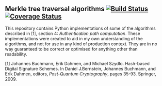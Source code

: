 ## Merkle tree traversal algorithms [![Build Status](https://travis-ci.org/joostrijneveld/merkletreetraversal.svg?branch=master)](https://travis-ci.org/joostrijneveld/merkletreetraversal) [![Coverage Status](https://coveralls.io/repos/joostrijneveld/merkletreetraversal/badge.svg?branch=master&service=github)](https://coveralls.io/github/joostrijneveld/merkletreetraversal?branch=master)

This repository contains Python implementations of some of the algorithms described in [1], section 4: _Authentication path computation_. These implementations were created to aid in my own understanding of the algorithms, and not for use in any kind of production context. They are in no way guaranteed to be correct or optimised for anything other than readability.

[1] Johannes Buchmann, Erik Dahmen, and Michael Szydlo. Hash-based Digital Signature Schemes. In Daniel J.Bernstein, Johannes Buchmann, and Erik Dahmen, editors, _Post-Quantum Cryptography_, pages 35-93. Springer, 2009.
